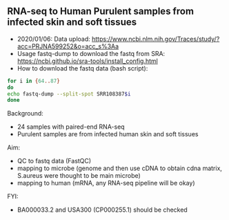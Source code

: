 ## RNA-seq to Human Purulent samples from infected skin and soft tissues

* 2020/01/06: Data upload: https://www.ncbi.nlm.nih.gov/Traces/study/?acc=PRJNA599252&o=acc_s%3Aa
* Usage fastq-dump to download the fastq from SRA: https://ncbi.github.io/sra-tools/install_config.html
* How to download the fastq data (bash script): 
```bash
for i in {64..87}
do
echo fastq-dump --split-spot SRR108387$i
done
```
Background: 
* 24 samples with paired-end RNA-seq
* Purulent samples are from infected human skin and soft tissues

Aim: 
* QC to fastq data (FastQC)
* mapping to microbe (genome and then use cDNA to obtain cdna matrix, S.aureus were thought to be main microbe)
* mapping to human (mRNA, any RNA-seq pipeline will be okay)

FYI:
* BA000033.2 and USA300 (CP000255.1) should be checked

